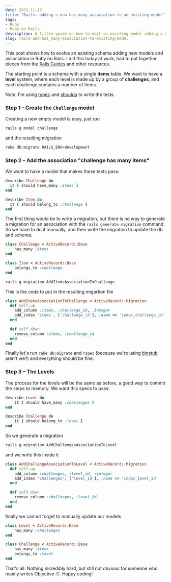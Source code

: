 ```yaml
---
date: 2013-11-13
title: "Rails: adding a new has_many association to an existing model"
tags:
- Ruby
- Ruby on Rails
description: A little guide on how to edit an existing model adding a new has_many association
slug: rails-add-has_many-association-to-existing-model
---
```


This post shows how to evolve an existing schema adding new models and association in Ruby on Rails. I did this today at work, had to put together pieces from the [Rails Guides](http://guides.rubyonrails.org/index.html) and other resources.

The starting point is a schema with a single **items** table. We want to have a **level** system, where each level is made up by a group of **challenges**, and each challenge contains a number of items.

Note: I'm using [rspec](https://github.com/rspec/rspec) and [shoulda](https://github.com/thoughtbot/shoulda) to write the tests.

### Step 1 - Create the `Challenge` model

Creating a new empty model is easy, just run

```bash
rails g model challenge
```

and the resulting migration

```bash
rake db:migrate RAILS_ENV=development
```

### Step 2 - Add the association "challenge has many items"

We want to have a model that makes these tests pass:

```ruby
describe Challenge do
  it { should have_many :items }
end

describe Item do
  it { should belong_to :challenge }
end
```

The first thing would be to write a migration, but there is no way to generate a migration for an association with the `rails generate migration` command. So we have to do it manually, and then write the migration to update the db and schema.

```ruby
class Challenge < ActiveRecord::Base
	has_many :items
end

class Item < ActiveRecord::Base
	belongs_to :challenge
end
```

```bash
rails g migration AddItemsAssociationToChallenge
```

This is the code to put in the resulting migartion file

```ruby
class AddItemsAssociationToChallenge < ActiveRecord::Migration
  def self.up
    add_column :items, :challenge_id, :integer
    add_index 'items', ['challenge_id'], :name => 'index_challenge_id'
  end

  def self.down
    remove_column :items, :challenge_id
  end
end
```

Finally let's run `rake db:migrate` and `rspec` (because we're using [binstub](http://mislav.uniqpath.com/2013/01/understanding-binstubs/) aren't we?) and everything should be fine.

### Step 3 – The Levels

The process for the levels will be the same as before, a good way to commit the steps to memory. We want this specs to pass:

```ruby
describe Level do
	it { should have_many :challenges }
end

describe Challenge do
	it { should belong_to :level }
end
```

So we generate a migration

```bash
rails g migration AddChallengesAssociationToLevel
```

and we write this inside it

```ruby
class AddChallengeAssociationToLevel < ActiveRecord::Migration
  def self.up
    add_column :challenges, :level_id, :integer
    add_index 'challenges', ['level_id'], :name => 'index_level_id'
  end

  def self.down
    remove_column :challenges, :level_id
  end
end
```

finally we cannot forget to manually update our models

```ruby
class Level < ActiveRecord::Base
	has_many :challenges
end

class Challenge < ActiveRecord::Base
	has_many :items
	belongs_to :level
end
```

That's all. Nothing incredibly hard, but still not obvious for someone who mainly writes Objective-C. Happy coding!
